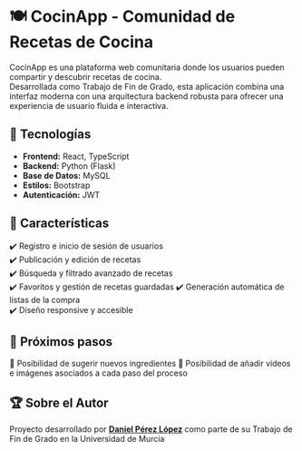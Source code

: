 # 🍽️ CocinApp - Comunidad de Recetas de Cocina  

CocinApp es una plataforma web comunitaria donde los usuarios pueden compartir y descubrir recetas de cocina.  
Desarrollada como Trabajo de Fin de Grado, esta aplicación combina una interfaz moderna con una arquitectura backend robusta para ofrecer una experiencia de usuario fluida e interactiva.  

## 🚀 Tecnologías  

- **Frontend:** React, TypeScript  
- **Backend:** Python (Flask)  
- **Base de Datos:** MySQL
- **Estilos:** Bootstrap
- **Autenticación:** JWT

## 🎯 Características  

✔️ Registro e inicio de sesión de usuarios  
✔️ Publicación y edición de recetas  
✔️ Búsqueda y filtrado avanzado de recetas  
✔️ Favoritos y gestión de recetas guardadas
✔️ Generación automática de listas de la compra  
✔️ Diseño responsive y accesible  

## 📌 Próximos pasos

🔹 Posibilidad de sugerir nuevos ingredientes
🔹 Posibilidad de añadir videos e imágenes asociados a cada paso del proceso

## 🏆 Sobre el Autor

Proyecto desarrollado por **[Daniel Pérez López](https://www.linkedin.com/in/daniel-pérez-lópez)** como parte de su Trabajo de Fin de Grado en la Universidad de Murcia
